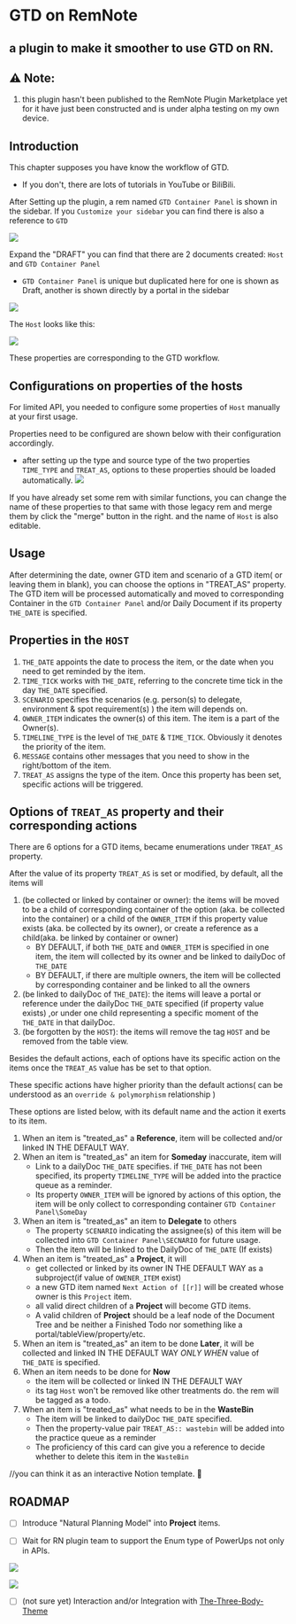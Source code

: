 # GTD on RemNote

## a plugin to make it smoother to use GTD on RN.

## ⚠ Note:
1. this plugin hasn't been published to the RemNote Plugin Marketplace yet for it  have just been constructed and is under alpha testing on my own device.

## Introduction

This chapter supposes you have know the workflow of GTD. 
- If you don't, there are lots of tutorials in YouTube or BiliBili.

After Setting up the plugin, a rem named `GTD Container Panel` is shown in the sidebar.
If you `Customize your sidebar` you can find there is also a reference to `GTD `

![](https://github.com/00x0101101/GTD_On_RN/blob/main/public/toturials/Quicker_20231108_160425.png?raw=true)

Expand the "DRAFT"  you can find that there are 2 documents created: `Host` and `GTD Container Panel` 
- `GTD Container Panel` is unique but duplicated here for one is shown as Draft, another is shown directly by a portal in the sidebar

![](https://github.com/00x0101101/GTD_On_RN/blob/main/public/toturials/Quicker_20231108_162741.png?raw=true)

The `Host` looks like this:

![](https://github.com/00x0101101/GTD_On_RN/blob/main/public/toturials/Quicker_20231108_172332.png?raw=true)

These properties are corresponding to the GTD workflow.

## Configurations on properties of the hosts

For limited API, you needed to configure some properties of `Host` manually at your first usage.

Properties need to be configured are shown below with their configuration accordingly.
- after setting up the type and source type of the two properties `TIME_TYPE` and `TREAT_AS`, options to these properties should be loaded automatically. 
![](https://github.com/00x0101101/GTD_On_RN/blob/main/public/toturials/Quicker_20231108_174742.png)

If you have already set some rem with similar functions, you can change the name of these properties to that same with those legacy rem  and merge them by click the "merge" button in the right.
and the name of `Host`  is also editable. 



## Usage

After determining the date, owner GTD item and scenario of a GTD item( or leaving them in blank), you can choose the options in "TREAT_AS" property.
The GTD item will be processed automatically and moved to corresponding Container in the `GTD Container Panel` and/or Daily Document if its property `THE_DATE` is specified.



## Properties in the `HOST`

1. `THE_DATE` appoints the date to process the item, or the date when you need to get reminded by the item.
2. `TIME_TICK` works with `THE_DATE`, referring to the concrete time tick in the day `THE_DATE` specified.
3. `SCENARIO` specifies the scenarios (e.g. person(s) to delegate, environment & spot requirement(s) ) the item will depends on.
4. `OWNER_ITEM` indicates the owner(s) of this item. The item is a part of the Owner(s).
5. `TIMELINE_TYPE` is the level of  `THE_DATE` & `TIME_TICK`. Obviously it denotes the priority of the item.
6. `MESSAGE` contains other messages that you need to show in the right/bottom of the item.
7. `TREAT_AS` assigns the type of the item. Once this property has been set, specific actions will be triggered.

## Options of `TREAT_AS` property and their corresponding actions

There are 6 options for a GTD items, became enumerations under `TREAT_AS` property.

After the value of its property `TREAT_AS` is set or modified, by default, all the items will 
1. (be collected or linked by container or owner): the items will be moved to be a child of corresponding container of the option (aka. be collected into the container) or a child of the `OWNER_ITEM` if this property value exists (aka. be collected by its owner), or create a reference as a child(aka. be linked by container or owner)
   - BY DEFAULT, if both `THE_DATE` and `OWNER_ITEM` is specified in one item, the item will collected by its owner and be linked to dailyDoc of `THE_DATE`
   - BY DEFAULT, if there are multiple owners, the item will be collected by corresponding container and be linked to all the owners
2. (be linked to dailyDoc of `THE_DATE`): the items will leave a portal or reference under the dailyDoc `THE_DATE` specified (if property value exists) ,or under one child representing a specific moment of the `THE_DATE` in that dailyDoc.
3. (be forgotten by the `HOST`): the items will remove the tag `HOST` and be removed from the table view. 


Besides the default actions, each of options have its specific action on the items once the `TREAT_AS` value has be set to that option. 

These specific actions have higher priority than the default actions( can be understood as an `override & polymorphism` relationship )

These options are listed below, with its default name and the action it exerts to its item. 

1.  When an item is "treated_as" a **Reference**, item will be collected and/or linked IN THE DEFAULT WAY.
2.  When an item is "treated_as" an item for **Someday** inaccurate, item will
    - Link to a dailyDoc `THE_DATE` specifies. if `THE_DATE` has not been specified, its property `TIMELINE_TYPE` will be added into the practice queue as a reminder.
    - Its property `OWNER_ITEM` will be ignored by actions of this option, the item will be only collect to corresponding container `GTD Container Panel\SomeDay`
3.  When an item is "treated_as" an item to **Delegate** to others
    - The property `SCENARIO` indicating the assignee(s) of this item will be collected into `GTD Container Panel\SECNARIO` for future usage. 
    - Then the item will be linked to the DailyDoc of `THE_DATE` (If exists)
4.  When an item is "treated_as" a **Project**, it will
    - get collected or linked by its owner IN THE DEFAULT WAY as a subproject(if value of `OWENER_ITEM` exist)
    - a new GTD item named `Next Action of [[r]]`  will be created whose owner is this `Project` item.
    - all valid direct children of a **Project** will become GTD items. 
    - A valid children of **Project** should be a leaf node of the Document Tree and be neither a Finished Todo nor something like a portal/tableView/property/etc. 
5.  When an item is "treated_as" an item to be done **Later**, it will be collected and linked IN THE DEFAULT WAY *ONLY WHEN* value of `THE_DATE` is specified.
6.  When an item needs to be done for **Now**
    - the item will be collected or linked IN THE DEFAULT WAY
    - its tag `Host` won't be removed like other treatments do. the rem will be tagged as a todo.
7.  When an item is "treated_as" what needs to be in the **WasteBin**
    - The item will be linked to dailyDoc `THE_DATE` specified. 
    - Then the property-value pair `TREAT_AS:: wastebin` will be added into the practice queue as a reminder
    - The proficiency of this card can give you a reference to decide whether to delete this item in the `WasteBin`

//you can think it as an interactive Notion template. 🙂


## ROADMAP
- [ ] Introduce "Natural Planning Model" into **Project** items.
    
- [ ] Wait for RN plugin team to support the Enum type of PowerUps not only in APIs.

![](https://github.com/00x0101101/GTD_On_RN/blob/main/public/toturials/Quicker_20231113_211711.png)

![](https://github.com/00x0101101/GTD_On_RN/blob/main/public/toturials/Quicker_20231113_211959.png)


- [ ] (not sure yet) Interaction and/or Integration with [The-Three-Body-Theme](https://github.com/Ekuboh/The-Three-Body-Theme) 
    